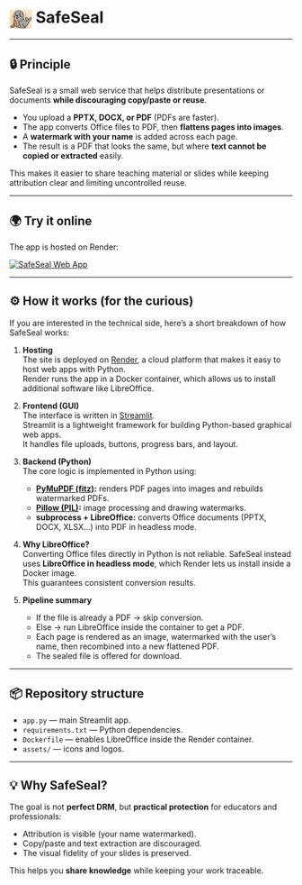 # <img src="assets/seal.jpg" alt="SafeSeal logo" width="40" align="center"/> SafeSeal

---

## 🔒 Principle

SafeSeal is a small web service that helps distribute presentations or documents **while discouraging copy/paste or reuse**.  

- You upload a **PPTX, DOCX, or PDF** (PDFs are faster).  
- The app converts Office files to PDF, then **flattens pages into images**.  
- A **watermark with your name** is added across each page.  
- The result is a PDF that looks the same, but where **text cannot be copied or extracted** easily.  

This makes it easier to share teaching material or slides while keeping attribution clear and limiting uncontrolled reuse.

---

## 🌍 Try it online

The app is hosted on Render:  

[![SafeSeal Web App](https://img.shields.io/badge/Launch%20App-SafeSeal-blue?logo=streamlit)](https://safeseal-7lxz.onrender.com)

---

## ⚙️ How it works (for the curious)

If you are interested in the technical side, here’s a short breakdown of how SafeSeal works:

1. **Hosting**  
   The site is deployed on [Render](https://render.com), a cloud platform that makes it easy to host web apps with Python.  
   Render runs the app in a Docker container, which allows us to install additional software like LibreOffice.

2. **Frontend (GUI)**  
   The interface is written in [Streamlit](https://streamlit.io).  
   Streamlit is a lightweight framework for building Python-based graphical web apps.  
   It handles file uploads, buttons, progress bars, and layout.

3. **Backend (Python)**  
   The core logic is implemented in Python using:  
   - **[PyMuPDF (fitz)](https://pymupdf.readthedocs.io/):** renders PDF pages into images and rebuilds watermarked PDFs.  
   - **[Pillow (PIL)](https://pillow.readthedocs.io/):** image processing and drawing watermarks.  
   - **subprocess + LibreOffice:** converts Office documents (PPTX, DOCX, XLSX…) into PDF in headless mode.  

4. **Why LibreOffice?**  
   Converting Office files directly in Python is not reliable. SafeSeal instead uses **LibreOffice in headless mode**, which Render lets us install inside a Docker image.  
   This guarantees consistent conversion results.  

5. **Pipeline summary**  
   - If the file is already a PDF → skip conversion.  
   - Else → run LibreOffice inside the container to get a PDF.  
   - Each page is rendered as an image, watermarked with the user’s name, then recombined into a new flattened PDF.  
   - The sealed file is offered for download.  

---

## 📦 Repository structure

- `app.py` — main Streamlit app.  
- `requirements.txt` — Python dependencies.  
- `Dockerfile` — enables LibreOffice inside the Render container.  
- `assets/` — icons and logos.  

---

## 💡 Why SafeSeal?

The goal is not **perfect DRM**, but **practical protection** for educators and professionals:  
- Attribution is visible (your name watermarked).  
- Copy/paste and text extraction are discouraged.  
- The visual fidelity of your slides is preserved.  

This helps you **share knowledge** while keeping your work traceable.